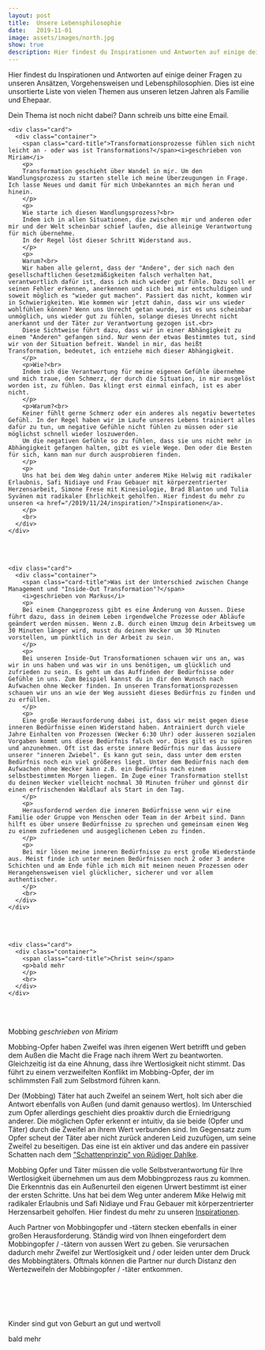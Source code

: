 ```yaml
---
layout: post
title:  Unsere Lebensphilosophie
date:   2019-11-01
image: assets/images/north.jpg
show: true
description: Hier findest du Inspirationen und Antworten auf einige deiner Fragen zu unseren Ansätzen, Vorgehensweisen und Lebensphilosophien. Dies ist eine unsortierte Liste von vielen Themen aus unseren letzen Jahren als Familie und Ehepaar.
---
```

Hier findest du Inspirationen und Antworten auf einige deiner Fragen zu unseren Ansätzen, Vorgehensweisen und Lebensphilosophien. Dies ist eine unsortierte Liste von vielen Themen aus unseren letzen Jahren als Familie und Ehepaar.

Dein Thema ist noch nicht dabei? Dann schreib uns bitte eine Email.

<div class="row">
  <div class="col s12 m12">

    <div class="card">
      <div class="container">
        <span class="card-title">Transformationsprozesse fühlen sich nicht leicht an - oder was ist Transformations?</span><i>geschrieben von Miriam</i>
        <p>
        Transformation geschieht über Wandel in mir. Um den Wandlungsprozess zu starten stelle ich meine Überzeugungen in Frage. Ich lasse Neues und damit für mich Unbekanntes an mich heran und hinein.
        </p>
        <p>
        Wie starte ich diesen Wandlungsprozess?<br>
        Indem ich in allen Situationen, die zwischen mir und anderen oder mir und der Welt scheinbar schief laufen, die alleinige Verantwortung für mich übernehme.
        In der Regel löst dieser Schritt Widerstand aus.
        </p>
        <p>
        Warum?<br>
        Wir haben alle gelernt, dass der "Andere", der sich nach den gesellschaftlichen Gesetzmäßigkeiten falsch verhalten hat, verantwortlich dafür ist, dass ich mich wieder gut fühle. Dazu soll er seinen Fehler erkennen, anerkennen und sich bei mir entschuldigen und soweit möglich es "wieder gut machen". Passiert das nicht, kommen wir in Schwierigkeiten. Wie kommen wir jetzt dahin, dass wir uns wieder wohlfühlen können? Wenn uns Unrecht getan wurde, ist es uns scheinbar unmöglich, uns wieder gut zu fühlen, solange dieses Unrecht nicht anerkannt und der Täter zur Verantwortung gezogen ist.<br>
        Diese Sichtweise führt dazu, dass wir in einer Abhängigkeit zu einem "Anderen" gefangen sind. Nur wenn der etwas Bestimmtes tut, sind wir von der Situation befreit. Wandel in mir, das heißt Transformation, bedeutet, ich entziehe mich dieser Abhängigkeit.
        </p>
        <p>Wie?<br>
        Indem ich die Verantwortung für meine eigenen Gefühle übernehme und mich traue, den Schmerz, der durch die Situation, in mir ausgelöst worden ist, zu fühlen. Das klingt erst einmal einfach, ist es aber nicht.
        </p>
        <p>Warum?<br>
        Keiner fühlt gerne Schmerz oder ein anderes als negativ bewertetes Gefühl. In der Regel haben wir im Laufe unseres Lebens trainiert alles dafür zu tun, um negative Gefühle nicht fühlen zu müssen oder sie möglichst schnell wieder loszuwerden.
        Um die negativen Gefühle so zu fühlen, dass sie uns nicht mehr in Abhängigkeit gefangen halten, gibt es viele Wege. Den oder die Besten für sich, kann man nur durch ausprobieren finden.
        </p>
        <p>
        Uns hat bei dem Weg dahin unter anderem Mike Helwig mit radikaler Erlaubnis, Safi Nidiaye und Frau Gebauer mit körperzentrierter Herzensarbeit, Simone Frese mit Kinesiologie, Brad Blanton und Tulia Syvänen mit radikaler Ehrlichkeit geholfen. Hier findest du mehr zu unseren <a href="/2019/11/24/inspiration/">Inspirationen</a>.
        </p>
        <br>
      </div>
    </div>

<br><br>

    <div class="card">
      <div class="container">
        <span class="card-title">Was ist der Unterschied zwischen Change Management und "Inside-Out Transformation"?</span>
        <i>geschrieben von Markus</i>
        <p>
        Bei einem Changeprozess gibt es eine Änderung von Aussen. Diese führt dazu, dass in deinem Leben irgendwelche Prozesse oder Abläufe geändert werden müssen. Wenn z.B. durch einen Umzug dein Arbeitsweg um 30 Minuten länger wird, musst du deinen Wecker um 30 Minuten vorstellen, um pünktlich in der Arbeit zu sein.
        </p>
        <p>
        Bei unseren Inside-Out Transformationen schauen wir uns an, was wir in uns haben und was wir in uns benötigen, um glücklich und zufrieden zu sein. Es geht um das Auffinden der Bedürfnisse oder Gefühle in uns. Zum Beispiel kannst du in dir den Wunsch nach Aufwachen ohne Wecker finden. In unseren Transformationsprozessen schauen wir uns an wie der Weg aussieht dieses Bedürfnis zu finden und zu erfüllen.
        </p>
        <p>
        Eine große Herausforderung dabei ist, dass wir meist gegen diese inneren Bedürfnisse einen Widerstand haben. Antrainiert durch viele Jahre Einhalten von Prozessen (Wecker 6:30 Uhr) oder äusseren sozialen Vorgaben kommt uns diese Bedürfnis falsch vor. Dies gilt es zu spüren und anzunehmen. Oft ist das erste innere Bedürfnis nur das äussere unserer "inneren Zwiebel". Es kann gut sein, dass unter dem ersten Bedürfnis noch ein viel größeres liegt. Unter dem Bedürfnis nach dem Aufwachen ohne Wecker kann z.B. ein Bedürfnis nach einem selbstbestimmten Morgen liegen. Im Zuge einer Transformation stellst du deinen Wecker vielleicht nochmal 30 Minuten früher und gönnst dir einen erfrischenden Waldlauf als Start in den Tag.
        </p>
        <p>
        Herausfordernd werden die inneren Bedürfnisse wenn wir eine Familie oder Gruppe von Menschen oder Team in der Arbeit sind. Dann hilft es über unsere Bedürfnisse zu sprechen und gemeinsam einen Weg zu einem zufriedenen und ausgeglichenen Leben zu finden.
        </p>
        <p>
        Bei mir lösen meine inneren Bedürfnisse zu erst große Wiederstände aus. Meist finde ich unter meinen Bedürfnissen noch 2 oder 3 andere Schichten und am Ende fühle ich mich mit meinen neuen Prozessen oder Herangehensweisen viel glücklicher, sicherer und vor allem authentischer.
        </p>
        <br>
      </div>
    </div>

<br><br>

    <div class="card">
      <div class="container">
        <span class="card-title">Christ sein</span>
        <p>bald mehr
        </p>
        <br>
      </div>
    </div>

<br><br>

  <div class="card">
    <div class="container">
      <span class="card-title">Mobbing</span>
      <i>geschrieben von Miriam</i>
      <p>
      Mobbing-Opfer haben Zweifel was ihren eigenen Wert betrifft und geben dem Außen die Macht die Frage nach ihrem Wert zu beantworten. Gleichzeitig ist da eine Ahnung, dass ihre Wertlosigkeit nicht stimmt. Das führt zu einem verzweifelten Konflikt im Mobbing-Opfer, der im schlimmsten Fall zum Selbstmord führen kann.
      </p>
      <p>
      Der (Mobbing) Täter hat auch Zweifel an seinem Wert, holt sich aber die Antwort ebenfalls von Außen (und damit genauso wertlos). Im Unterschied zum Opfer allerdings geschieht dies proaktiv durch die Erniedrigung anderer. Die möglichen Opfer erkennt er intuitiv, da sie beide (Opfer und Täter) durch die Zweifel an ihrem Wert verbunden sind. Im Gegensatz zum Opfer scheut der Täter aber nicht zurück anderen Leid zuzufügen, um seine Zweifel zu beseitigen. Das eine ist ein aktiver und das andere ein passiver Schatten nach dem <a href="/2019/11/24/inspiration/">"Schattenprinzip" von Rüdiger Dahlke</a>.
      </p>
      <p>
      Mobbing Opfer und Täter müssen die volle Selbstverantwortung für Ihre Wertlosigkeit übernehmen um aus dem Mobbingprozess raus zu kommen. Die Erkenntnis das ein Außenurteil den eigenen Urwert bestimmt ist einer der ersten Schritte. Uns hat bei dem Weg unter anderem Mike Helwig mit radikaler Erlaubnis und Safi Nidiaye und Frau Gebauer mit körperzentrierter Herzensarbeit geholfen. Hier findest du mehr zu unseren <a href="/2019/11/24/inspiration/">Inspirationen</a>.
      </p>
      <p>
      Auch Partner von Mobbingopfer und -tätern stecken ebenfalls in einer großen Herausforderung. Ständig wird von Ihnen eingefordert dem Mobbingopfer / -tätern von aussen Wert zu geben. Sie verursachen dadurch mehr Zweifel zur Wertlosigkeit und / oder leiden unter dem Druck des Mobbingtäters. Oftmals können die Partner nur durch Distanz den Wertezweifeln der Mobbingopfer / -täter entkommen.
      </p>
      <br>
    </div>
  </div>

<br><br>

  <div class="card">
    <div class="container">
      <span class="card-title">Kinder sind gut von Geburt an gut und wertvoll</span>
      <p>bald mehr</p>
      <br>
    </div>
  </div>

</div>
</div>
